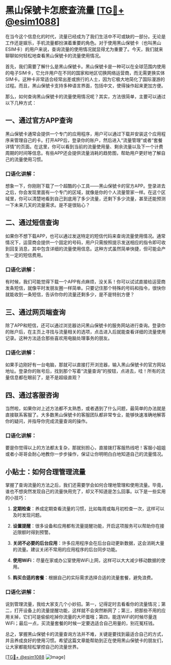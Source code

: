 # 黑山保號卡怎麽查流量 [[TG💪+ @esim1088](https://t.me/s/esim1088)]

在当今这个信息化的时代，流量已经成为了我们生活中不可或缺的一部分。无论是工作还是娱乐，手机流量都扮演着重要的角色。对于使用黑山保號卡（也叫黑山ESIM卡）的用户来说，查询流量的使用情况就显得尤为重要了。今天，我们就来聊聊如何轻松地查看黑山保號卡的流量使用情况。

首先，我们需要了解什么是黑山保號卡。黑山保號卡是一种可以在全球范围内使用的电子SIM卡，它允许用户在不同的国家和地区切换网络运营商，而无需更换实体SIM卡。这种卡非常适合经常出差或旅行的人士，因为它极大地简化了国际漫游的过程。而且，黑山保號卡支持多种语言界面，包括中文，使得操作起来更加方便。

那么，如何查询黑山保號卡的流量使用情况呢？其实，方法很简单，主要可以通过以下几种方式：

## 一、通过官方APP查询

黑山保號卡通常会提供一个专门的应用程序，用户可以通过下载并安装这个应用程序来管理自己的卡。打开APP后，登录你的账户，然后进入“流量管理”或者“套餐详情”的页面。在这里，你可以看到当前的流量使用量、剩余流量以及下一个计费周期的时间等信息。有些APP还会提供流量消耗的趋势图，帮助用户更好地了解自己的流量使用习惯。

### 口语化讲解：
想象一下，你刚刚下载了一个超酷的小工具——黑山保號卡的官方APP。登录进去之后，你会发现里面有一个专门的区域，就像是你的个人流量管家一样。在这个区域里，你可以清楚地看到自己到底用了多少流量，还剩下多少流量，甚至还能预测一下未来几天的流量需求。是不是很贴心？

## 二、通过短信查询

如果你不想下载APP，也可以通过发送特定的短信代码来查询流量使用情况。通常情况下，运营商会提供一个固定的号码，用户只需按照提示发送相应的指令即可收到回复消息，其中包含详细的流量使用信息。这种方式虽然简单快捷，但可能会产生一定的短信费用。

### 口语化讲解：
有时候，我们可能觉得下载一个APP有点麻烦，没关系！你可以试试直接给运营商发条短信，就像平时发朋友圈一样简单。只要记住那个特殊的号码和指令，很快你就能收到一条短信，告诉你你的流量还剩多少，是不是特别方便？

## 三、通过网页端查询

除了APP和短信，还可以通过浏览器访问黑山保號卡的服务网站进行查询。登录你的账户后，在主页上寻找与流量相关的选项，点击进入后就能查看详细的流量使用记录。这种方法适合那些喜欢用电脑处理事务的朋友。

### 口语化讲解：
如果手边刚好有一台电脑，那就可以直接打开浏览器，输入黑山保號卡的官方网站地址。登录你的账号后，找到那个写着“流量查询”的按钮，点进去，哇！所有的流量信息都在眼前了，是不是超级直观？

## 四、通过客服咨询

当然啦，如果你对上述方法都不太熟悉，或者遇到了什么问题，最简单的办法就是直接联系客服了。大多数黑山保號卡的客服团队都非常专业，能够快速准确地解答你的疑问，并指导你完成流量查询的操作。

### 口语化讲解：
要是你觉得以上的方法都太复杂，那就别担心，直接拨打客服热线吧！客服小姐姐或者小哥哥会耐心地教你一步步操作，保证让你明明白白地知道自己的流量情况。

## 小贴士：如何合理管理流量

掌握了查询流量的方法之后，我们还需要学会如何合理地管理和使用流量。毕竟，谁也不想突然发现自己的流量快用完了，却又不知道是怎么回事。以下是一些实用的小技巧：

1. **定期检查**：养成定期查看流量的习惯，比如每周或每月初检查一次，这样可以及时发现问题。
   
2. **设置提醒**：很多设备和应用都有流量提醒功能，开启这项服务可以帮助你在接近限额时得到预警。

3. **关闭不必要的后台应用**：许多应用程序会在后台自动更新数据，这会消耗大量的流量。建议关闭不常用的应用程序的后台同步功能。

4. **使用WiFi**：尽量在家或办公室使用WiFi上网，这样可以大大减少移动数据的使用。

5. **购买合适的套餐**：根据自己的实际需求选择合适的流量套餐，避免浪费。

### 口语化讲解：
说到管理流量，我给大家支几个小妙招。第一，记得定时去看看你的流量情况；第二，打开设备上的流量提醒功能，这样就不会突然断网了；第三，把那些不用的应用关掉，它们可是偷偷吃掉你流量的大坏蛋哦；第四，能连WiFi的时候尽量连WiFi；最后一点，买流量套餐的时候一定要选适合自己用量的，别花冤枉钱。

总之，掌握黑山保號卡的流量查询方法并不难，关键是要找到最适合自己的方式，并且养成良好的使用习惯。希望这篇文章能帮助到正在使用黑山保號卡的朋友们，让大家都能轻松掌控自己的流量世界。

[[TG💪+ @esim1088](https://t.me/s/esim1088) ![Image](https://i.postimg.cc/4NQfJmqS/Snipaste-2025-05-13-00-14-12.png)]